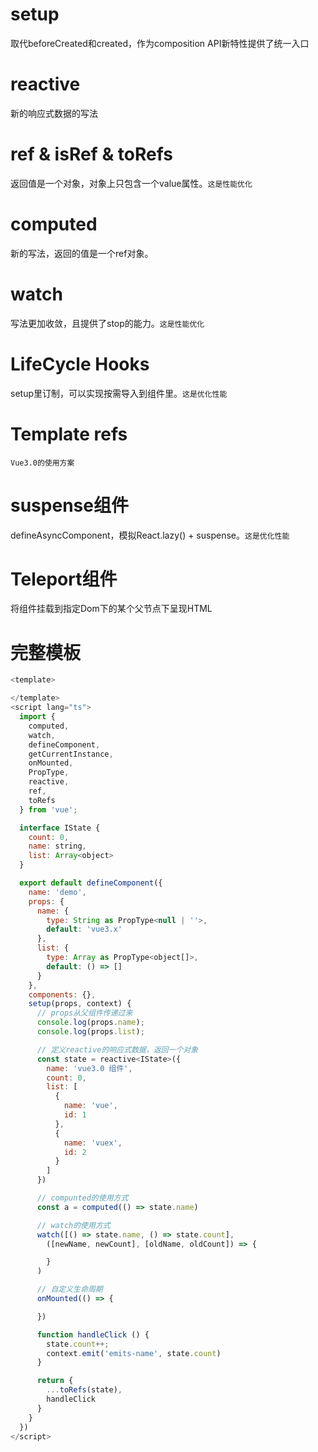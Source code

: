<!--
 * @Author: dongqingming
 * @Date: 2020-11-04 21:01:02
 * @LastEditTime: 2020-11-15 16:08:14
 * @LastEditors: dongqingming
 * @Description: Vue3.0学习文档
 * @FilePath: /articles/vue/Vue3.0.md
 * @symbol_custom_string_obkoro1: no bug no code
-->
# setup
取代beforeCreated和created，作为composition API新特性提供了统一入口

# reactive
新的响应式数据的写法

# ref & isRef & toRefs
返回值是一个对象，对象上只包含一个value属性。`这是性能优化`

# computed
新的写法，返回的值是一个ref对象。

# watch
写法更加收敛，且提供了stop的能力。`这是性能优化`

# LifeCycle Hooks
setup里订制，可以实现按需导入到组件里。`这是优化性能`

# Template refs
`Vue3.0的使用方案`

# suspense组件
defineAsyncComponent，模拟React.lazy() + suspense。`这是优化性能`

# Teleport组件
将组件挂载到指定Dom下的某个父节点下呈现HTML

# 完整模板
```js
<template>

</template>
<script lang="ts">
  import {
    computed,
    watch,
    defineComponent,
    getCurrentInstance,
    onMounted,
    PropType,
    reactive,
    ref,
    toRefs
  } from 'vue';

  interface IState {
    count: 0,
    name: string,
    list: Array<object>
  }

  export default defineComponent({
    name: 'demo',
    props: {
      name: {
        type: String as PropType<null | ''>,
        default: 'vue3.x'
      },
      list: {
        type: Array as PropType<object[]>,
        default: () => []
      }
    },
    components: {},
    setup(props, context) {
      // props从父组件传递过来
      console.log(props.name);
      console.log(props.list);

      // 定义reactive的响应式数据，返回一个对象
      const state = reactive<IState>({
        name: 'vue3.0 组件',
        count: 0,
        list: [
          {
            name: 'vue',
            id: 1
          },
          {
            name: 'vuex',
            id: 2
          }
        ]
      })

      // compunted的使用方式
      const a = computed(() => state.name)

      // watch的使用方式
      watch([() => state.name, () => state.count],
        ([newName, newCount], [oldName, oldCount]) => {

        }
      )

      // 自定义生命周期
      onMounted(() => {

      })

      function handleClick () {
        state.count++;
        context.emit('emits-name', state.count)
      }

      return {
        ...toRefs(state),
        handleClick
      }
    }
  })
</script>
```